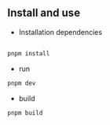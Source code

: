 ## Install and use

- Installation dependencies

```bash

pnpm install
```

- run

```bash
pnpm dev
```

- build

```bash
pnpm build
```
